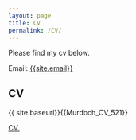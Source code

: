 ```yaml
---
layout: page
title: CV
permalink: /CV/
---
```

<p>
Please find my cv below.
</p>

Email: <a href="mailto:{{site.email}}?Subject=From Blog Site:">{{site.email}}</a>

## CV
{{ site.baseurl}}{{Murdoch_CV_521}}

<a href="doug-murdoch.github.io/Murdoch_CV_521.pdf" target="_blank">CV.</a>
